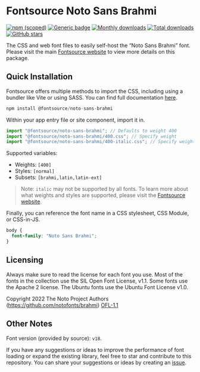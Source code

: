 # Fontsource Noto Sans Brahmi

[![npm (scoped)](https://img.shields.io/npm/v/@fontsource/noto-sans-brahmi?color=brightgreen)](https://www.npmjs.com/package/@fontsource/noto-sans-brahmi) [![Generic badge](https://img.shields.io/badge/fontsource-passing-brightgreen)](https://github.com/fontsource/fontsource) [![Monthly downloads](https://badgen.net/npm/dm/@fontsource/noto-sans-brahmi)](https://github.com/fontsource/fontsource) [![Total downloads](https://badgen.net/npm/dt/@fontsource/noto-sans-brahmi)](https://github.com/fontsource/fontsource) [![GitHub stars](https://img.shields.io/github/stars/fontsource/fontsource.svg?style=social&label=Star)](https://github.com/fontsource/fontsource/stargazers)

The CSS and web font files to easily self-host the “Noto Sans Brahmi” font. Please visit the main [Fontsource website](https://fontsource.org/fonts/noto-sans-brahmi) to view more details on this package.

## Quick Installation

Fontsource offers multiple methods to import the CSS, including using a bundler like Vite or using SASS. You can find full documentation [here](https://fontsource.org/docs/getting-started/introduction).

```javascript
npm install @fontsource/noto-sans-brahmi
```

Within your app entry file or site component, import it in.

```javascript
import "@fontsource/noto-sans-brahmi"; // Defaults to weight 400
import "@fontsource/noto-sans-brahmi/400.css"; // Specify weight
import "@fontsource/noto-sans-brahmi/400-italic.css"; // Specify weight and style
```

Supported variables:
- Weights: `[400]`
- Styles: `[normal]`
- Subsets: `[brahmi,latin,latin-ext]`

> Note: `italic` may not be supported by all fonts. To learn more about what weights and styles are supported, please visit the [Fontsource website](https://fontsource.org/fonts/noto-sans-brahmi).

Finally, you can reference the font name in a CSS stylesheet, CSS Module, or CSS-in-JS.

```css
body {
  font-family: "Noto Sans Brahmi";
}
```

## Licensing
Always make sure to read the license for each font you use. Most of the fonts in the collection use the SIL Open Font License, v1.1. Some fonts use the Apache 2 license. The Ubuntu fonts use the Ubuntu Font License v1.0.

Copyright 2022 The Noto Project Authors (https://github.com/notofonts/brahmi)
[OFL-1.1](http://scripts.sil.org/OFL)

## Other Notes
Font version (provided by source): `v18`.

If you have any suggestions or ideas to improve the performance of font loading or expand the existing library, feel free to star and contribute to this repository. You can share your suggestions or ideas by creating an [issue](https://github.com/fontsource/fontsource/issues).